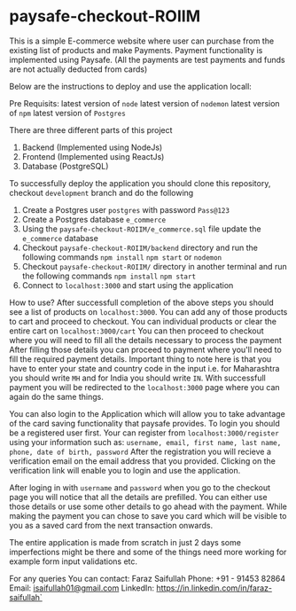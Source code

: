 # paysafe-checkout-ROIIM
This is a simple E-commerce website where user can purchase from the existing list of products and make Payments.
Payment functionality is implemented using Paysafe. (All the payments are test payments and funds are not actually deducted from cards)

Below are the instructions to deploy and use the application locall:

  Pre Requisits:
    latest version of `node`
    latest version of `nodemon`
    latest version of `npm`
    latest version of `Postgres`

There are three different parts of this project
  1. Backend (Implemented using NodeJs)
  2. Frontend (Implemented using ReactJs)
  3. Database (PostgreSQL)

To successfully deploy the application you should clone this repository, checkout `development` branch and do the following
  1. Create a Postgres user `postgres` with password `Pass@123`
  2. Create a Postgres database `e_commerce`
  3. Using the `paysafe-checkout-ROIIM/e_commerce.sql` file update the `e_commerce` database
  4. Checkout `paysafe-checkout-ROIIM/backend` directory and run the following commands
    `npm install`
    `npm start` or `nodemon`
  5. Checkout `paysafe-checkout-ROIIM/` directory in another terminal and run the following commands
    `npm install`
    `npm start`
  6. Connect to `localhost:3000` and start using the application
  
How to use?
  After successfull completion of the above steps you should see a list of products on `localhost:3000`.
  You can add any of those products to cart and proceed to checkout.
  You can individual products or clear the entire cart on `localhost:3000/cart`
  You can then proceed to checkout where you will need to fill all the details necessary to process the payment
  After filling those details you can proceed to payment where you'll need to fill the required payment details.
  Important thing to note here is that you have to enter your state and country code in the input i.e. for Maharashtra
  you should write `MH` and for India you should write `IN`.
  With successfull payment you will be redirected to the `localhost:3000` page where you can again do the same things.
  
  You can also login to the Application which will allow you to take advantage of the card saving functionality that paysafe provides.
  To login you should be a registered user first.
  Your can register from `localhost:3000/register` using your information such as:
    `username, email, first name, last name, phone, date of birth, password`
  After the registration you will recieve a verification email on the email address that you provided.
  Clicking on the verification link will enable you to login and use the application.
  
  After loging in with `username` and `password` when you go to the checkout page you will notice that all the details are prefilled.
  You can either use those details or use some other details to go ahead with the payment.
  While making the payment you can chose to save you card which will be visible to you as a saved card from the next transaction onwards.
  
  
  The entire application is made from scratch in just 2 days some imperfections might be there and 
  some of the things need more working for example form input validations etc.
  
  
  For any queries You can contact:
  Faraz Saifullah
  Phone: +91 - 91453 82864
  Email: isaifullah01@gmail.com
  LinkedIn: https://in.linkedin.com/in/faraz-saifullah`
